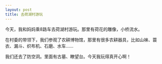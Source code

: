 ```yaml
---
layout: post
title: 去荷湖村游玩
---
```



今天，我和妈妈乘8路车去荷湖村游玩。那里有荷花的雕像，小桥流水。

在村委的带领下，我们参观了农耕博物馆，那里有很多农耕器具，比如山袜、蓑衣、漏斗、织布机、石磨、水车……

我们还去了防空洞。里面有古墓、瞭望台。今天我玩得真开心啊！
